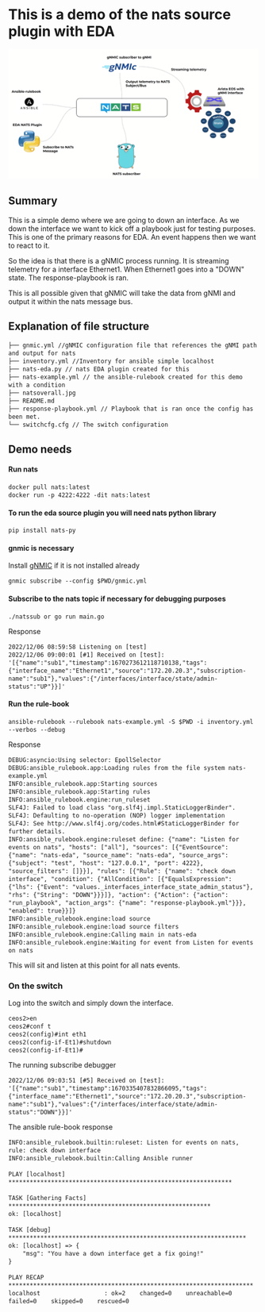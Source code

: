 # This is a demo of the nats source plugin with EDA 

![Alt text](natsoverall.jpg?raw=true "Overall")

## Summary
This is a simple demo where we are going to down an interface.  As we down the interface we want to kick off a playbook just for testing purposes.  This is one of the primary reasons for EDA.  An event happens then we want to react to it.

So the idea is that there is a gNMIC process running.  It is streaming telemetry for a interface Ethernet1.  When Ethernet1 goes into a "DOWN" state.  The response-playbook is ran.

This is all possible given that gNMIC will take the data from gNMI and output it within the nats message bus.

## Explanation of file structure
```
├── gnmic.yml //gNMIC configuration file that references the gNMI path and output for nats
├── inventory.yml //Inventory for ansible simple localhost
├── nats-eda.py // nats EDA plugin created for this
├── nats-example.yml // the ansible-rulebook created for this demo with a condition
├── natsoverall.jpg 
├── README.md
├── response-playbook.yml // Playbook that is ran once the config has been met.
└── switchcfg.cfg // The switch configuration
```

## Demo needs

#### Run nats 
```
docker pull nats:latest
docker run -p 4222:4222 -dit nats:latest
```

#### To run the eda source plugin you will need nats python library
```
pip install nats-py
```

#### gnmic is necessary
Install [gNMIC]("https://gnmic.kmrd.dev/#installation") if it is not installed already

```
gnmic subscribe --config $PWD/gnmic.yml
```

#### Subscribe to the nats topic if necessary for debugging purposes 
```
./natssub or go run main.go 
```

Response

```
2022/12/06 08:59:58 Listening on [test]
2022/12/06 09:00:01 [#1] Received on [test]: '[{"name":"sub1","timestamp":1670273612118710138,"tags":{"interface_name":"Ethernet1","source":"172.20.20.3","subscription-name":"sub1"},"values":{"/interfaces/interface/state/admin-status":"UP"}}]'
```

#### Run the rule-book
```
ansible-rulebook --rulebook nats-example.yml -S $PWD -i inventory.yml --verbos --debug
```
Response

```
DEBUG:asyncio:Using selector: EpollSelector
DEBUG:ansible_rulebook.app:Loading rules from the file system nats-example.yml
INFO:ansible_rulebook.app:Starting sources
INFO:ansible_rulebook.app:Starting rules
INFO:ansible_rulebook.engine:run_ruleset
SLF4J: Failed to load class "org.slf4j.impl.StaticLoggerBinder".
SLF4J: Defaulting to no-operation (NOP) logger implementation
SLF4J: See http://www.slf4j.org/codes.html#StaticLoggerBinder for further details.
INFO:ansible_rulebook.engine:ruleset define: {"name": "Listen for events on nats", "hosts": ["all"], "sources": [{"EventSource": {"name": "nats-eda", "source_name": "nats-eda", "source_args": {"subject": "test", "host": "127.0.0.1", "port": 4222}, "source_filters": []}}], "rules": [{"Rule": {"name": "check down interface", "condition": {"AllCondition": [{"EqualsExpression": {"lhs": {"Event": "values._interfaces_interface_state_admin_status"}, "rhs": {"String": "DOWN"}}}]}, "action": {"Action": {"action": "run_playbook", "action_args": {"name": "response-playbook.yml"}}}, "enabled": true}}]}
INFO:ansible_rulebook.engine:load source
INFO:ansible_rulebook.engine:load source filters
INFO:ansible_rulebook.engine:Calling main in nats-eda
INFO:ansible_rulebook.engine:Waiting for event from Listen for events on nats
```
This will sit and listen at this point for all nats events. 

### On the switch
Log into the switch and simply down the interface.
```
ceos2>en
ceos2#conf t
ceos2(config)#int eth1
ceos2(config-if-Et1)#shutdown 
ceos2(config-if-Et1)#
```

The running subscribe debugger
```
2022/12/06 09:03:51 [#5] Received on [test]: '[{"name":"sub1","timestamp":1670335407832866095,"tags":{"interface_name":"Ethernet1","source":"172.20.20.3","subscription-name":"sub1"},"values":{"/interfaces/interface/state/admin-status":"DOWN"}}]'
```

The ansible rule-book response

```
INFO:ansible_rulebook.builtin:ruleset: Listen for events on nats, rule: check down interface
INFO:ansible_rulebook.builtin:Calling Ansible runner

PLAY [localhost] ***************************************************************

TASK [Gathering Facts] *********************************************************
ok: [localhost]

TASK [debug] *******************************************************************
ok: [localhost] => {
    "msg": "You have a down interface get a fix going!"
}

PLAY RECAP *********************************************************************
localhost                  : ok=2    changed=0    unreachable=0    failed=0    skipped=0    rescued=0 
```